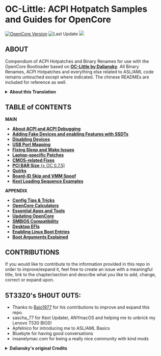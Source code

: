 # OC-Little: ACPI Hotpatch Samples and Guides for OpenCore
[![OpenCore Version](https://img.shields.io/badge/OpenCore-0.7.5-cyan.svg)](https://github.com/CloverHackyColor/CloverBootloader/releases)
![Last Update](https://img.shields.io/badge/Last_Update_(yy/mm/dd):-21.12.14-blueviolet.svg)
![](https://raw.githubusercontent.com/5T33Z0/OC-Little-Translated/main/A_Config_Tips_and_Tricks/maciasl.png)

## ABOUT
Compendium of ACPI Hotpatches and Binary Renames for use with the OpenCore Bootloader based on [**OC-Little by Daliansky**](https://github.com/daliansky/OC-little). All Binary Renames, ACPI Hotpatches and everything else related to ASL/AML code remains untouched except where indicated. The chinese READMEs are included for reference as well.

<details>
<summary><strong>About this Translation</strong></summary>

## About this Translation:

- AI-based translation using deepL, google translator as well as manual copyediting.
- Restructured the repository into more plausible (sub-)sections and categories based on types of issues, components, methods, etc.
- Restructured Texts for better readability and comprehensibility
- Rewrote whole sections which were confusing/misleading (`ACPI` and `USB Port Mapping` for example)
- Added missing descriptions
- Added further explanations where necessary
- Added new content (Added USB Port Mapping via ACPI to Chapter 3, added Chapters 7 to 10 and the Appendix)

**NOTE**: Due to the fact that I don't speak chinese some of the translation might not be 100% accurate.
</details>

## TABLE of CONTENTS
**MAIN**

* [**About ACPI and ACPI Debugging**](https://github.com/5T33Z0/OC-Little-Translated/tree/main/00_About_ACPI)
* [**Adding Fake Devices and enabling Features with SSDTs**](https://github.com/5T33Z0/OC-Little-Translated/tree/main/01_Adding_missing_Devices_and_enabling_Features)
* [**Disabling Devices**](https://github.com/5T33Z0/OC-Little-Translated/tree/main/02_Disabling_Devices)
* [**USB Port Mapping**](https://github.com/5T33Z0/OC-Little-Translated/tree/main/03_USB_Fixes)
* [**Fixing Sleep and Wake Issues**](https://github.com/5T33Z0/OC-Little-Translated/tree/main/04_Fixing_Sleep_and_Wake_Issues)
* [**Laptop-specific Patches**](https://github.com/5T33Z0/OC-Little-Translated/tree/main/05_Laptop-specific_Patches)
* [**CMOS-related Fixes**](https://github.com/5T33Z0/OC-Little-Translated/tree/main/06_CMOS-related_Fixes)
* [**PCI BAR Size** (≥ OC 0.7.5)](https://github.com/5T33Z0/OC-Little-Translated/tree/main/07_PCI_BAR_Size)
* [**Quirks**](https://github.com/5T33Z0/OC-Little-Translated/tree/main/08_Quirks)
* [**Board-ID Skip and VMM Spoof**](https://github.com/5T33Z0/OC-Little-Translated/tree/main/09_Board-ID_VMM-Spoof%20)
* [**Kext Loading Sequence Examples**](https://github.com/5T33Z0/OC-Little-Translated/tree/main/10_Kexts_Loading_Sequence_Examples)

**APPENDIX**

* [**Config Tips & Tricks**](https://github.com/5T33Z0/OC-Little-Translated/tree/main/A_Config_Tips_and_Tricks)
* [**OpenCore Calculators**](https://github.com/5T33Z0/OC-Little-Translated/tree/main/B_OC_Calculators)
* [**Essential Apps and Tools**](https://github.com/5T33Z0/OC-Little-Translated/tree/main/C_Essential_Tools_and_Apps)
* [**Updating OpenCore**](https://github.com/5T33Z0/OC-Little-Translated/tree/main/D_Updating_OpenCore)
* [**SMBIOS Compatibility**](https://github.com/5T33Z0/OC-Little-Translated/tree/main/E_SMBIOS_Compatibility)
* [**Desktop EFIs**](https://github.com/5T33Z0/OC-Little-Translated/tree/main/F_Desktop_EFIs)
* [**Enabling Linux Boot Entries**](https://github.com/5T33Z0/OC-Little-Translated/tree/main/G_Linux)
* [**Boot Arguments Explained**](https://github.com/5T33Z0/OC-Little-Translated/tree/main/H_Boot-args)

## CONTRIBUTIONS
If you would like to contribute to the information provided in this repo in order to improve/expand it, feel free to create an issue with a meaningful title, link to the chapter/section and describe what you like to add, change, correct or expand upon.

## 5T33Z0's 5H0UT 0UT5:

- Thanks to [Baio1977](https://github.com/Baio1977) for his contributions to improve and expand this repo.
- sascha_77 for Kext Updater, ANYmacOS and helping me to unbrick my Lenovo T530 BIOS!
- Apfelnico for introducing me to ASL/AML Basics
- Bluebyte for having good conversations
- insanelymac.com for being a really nice community with kind mods

<details>
<summary><strong>Daliansky's original Credits</strong></summary>

> - Special credit to：
> 	- @XianWu write these ACPI component patches that useable to OpenCore
> 	- @Bat.bat, @DalianSky, @athlonreg, @iStar丶Forever their proofreading and finalization.
> - Credits and thanks to：
> 	-  @冬瓜-X1C5th
> 	- @OC-xlivans
> 	- @Air 13 IWL-GZ-Big Orange (OC perfect)
> 	- @子骏oc IWL
> 	- @大勇-小新air13-OC-划水小白
> 	- @xjn819
> 	- Acidanthera for maintaining OpenCorePkg
</details>
